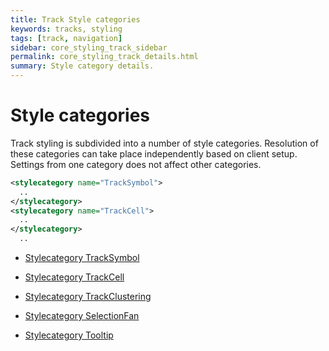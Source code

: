 ```yaml
---
title: Track Style categories
keywords: tracks, styling
tags: [track, navigation]
sidebar: core_styling_track_sidebar
permalink: core_styling_track_details.html
summary: Style category details.
---
```


# Style categories

Track styling is subdivided into a number of style categories. Resolution of these categories can take place independently based on client setup. Settings from one category does not affect other categories. 

```xml
<stylecategory name="TrackSymbol">
  ..
</stylecategory>
<stylecategory name="TrackCell">
  ..
</stylecategory>
  ..
```


*  [Stylecategory TrackSymbol](./core_styling_track_details_symbol.html)

*  [Stylecategory TrackCell](./core_styling_track_details_cell.html)

*  [Stylecategory TrackClustering](./core_styling_track_details_clustering.html)

*  [Stylecategory SelectionFan](./core_styling_track_details_selectionfan.html)

*  [Stylecategory Tooltip](./core_styling_track_details_tooltip.html)

